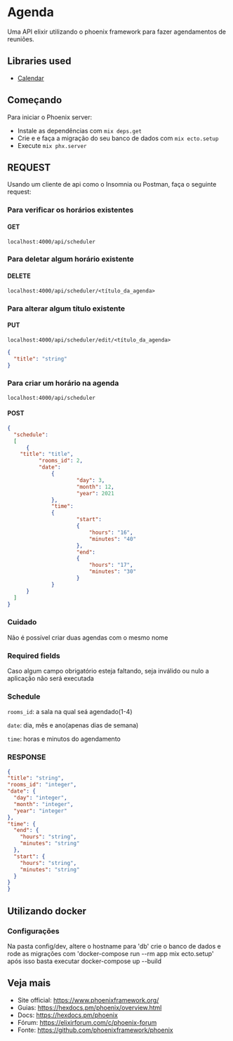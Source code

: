 # Agenda

Uma API elixir utilizando o phoenix framework para fazer agendamentos de reuniões.

## Libraries used

* [Calendar](https://github.com/lau/calendar)

## Começando

Para iniciar o Phoenix server:
  * Instale as dependências com `mix deps.get`
  * Crie e e faça a migração do seu banco de dados com `mix ecto.setup`
  * Execute `mix phx.server`

 ## REQUEST
  Usando um cliente de api como o Insomnia ou Postman, faça o seguinte request:

  ### Para verificar os horários existentes

  #### GET  
  `localhost:4000/api/scheduler`

  ### Para deletar algum horário existente

  #### DELETE

  `localhost:4000/api/scheduler/<título_da_agenda>`

  ### Para alterar algum título existente

  #### PUT

  `localhost:4000/api/scheduler/edit/<título_da_agenda>`

  ```JSON
  {
    "title": "string"
  }
  ```

  ### Para criar um horário na agenda
  `localhost:4000/api/scheduler`

  #### POST

  ```JSON
{
	"schedule":
	[
		{
      "title": "title",
			"rooms_id": 2,
			"date":
				{
						"day": 3,
						"month": 12,
						"year": 2021
				},
				"time":
				{
						"start": 
						{
							"hours": "16",
							"minutes": "40"
						},
						"end":
						{
							"hours": "17",
							"minutes": "30"
						} 
				}
		}
	]
}
```

  ### Cuidado
  Não é possível criar duas agendas com o mesmo nome
  ### Required fields
 Caso algum campo obrigatório esteja faltando, seja inválido ou nulo a aplicação não será executada

  ### Schedule

`rooms_id`: a sala na qual seá agendado(1-4)

`date`: dia, mês e ano(apenas dias de semana)

`time`: horas e minutos do agendamento

  ### RESPONSE

  ```JSON
{
  "title": "string",
  "rooms_id": "integer",
  "date": {
    "day": "integer",
    "month": "integer",
    "year": "integer"
  },
  "time": {
    "end": {
      "hours": "string",
      "minutes": "string"
    },
    "start": {
      "hours": "string",
      "minutes": "string"
    }
  }
}
```

## Utilizando docker

 ### Configurações
  Na pasta config/dev, altere o hostname para 'db'
  crie o banco de dados e rode as migrações com 'docker-compose run --rm app mix ecto.setup'
  após isso basta executar docker-compose up --build

## Veja mais

  * Site official: https://www.phoenixframework.org/
  * Guias: https://hexdocs.pm/phoenix/overview.html
  * Docs: https://hexdocs.pm/phoenix
  * Fórum: https://elixirforum.com/c/phoenix-forum
  * Fonte: https://github.com/phoenixframework/phoenix
